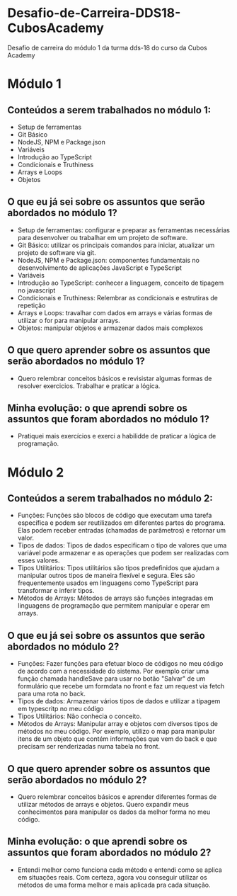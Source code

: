 # Desafio-de-Carreira-DDS18-CubosAcademy
Desafio de carreira do módulo 1 da turma dds-18 do curso da Cubos Academy

# Módulo 1 

## Conteúdos a serem trabalhados no módulo 1:
- Setup de ferramentas
- Git Básico
- NodeJS, NPM e Package.json
- Variáveis
- Introdução ao TypeScript
- Condicionais e Truthiness
- Arrays e Loops
- Objetos
  
## O que eu já sei sobre os assuntos que serão abordados no módulo 1?
- Setup de ferramentas: configurar e preparar as ferramentas necessárias para desenvolver ou trabalhar em um projeto de software.
- Git Básico: utilizar os principais comandos para iniciar, atualizar um projeto de software via git.
- NodeJS, NPM e Package.json: componentes fundamentais no desenvolvimento de aplicações JavaScript e TypeScript
- Variáveis
- Introdução ao TypeScript: conhecer a linguagem, conceito de tipagem no javascript
- Condicionais e Truthiness: Relembrar as condicionais e estrutiras de repetição
- Arrays e Loops: travalhar com dados em arrays e várias formas de utilizar o for para manipular arrays.
- Objetos: manipular objetos e armazenar dados mais complexos
  
## O que quero aprender sobre os assuntos que serão abordados no módulo 1?
- Quero relembrar conceitos básicos e revisistar algumas formas de resolver exercicios. Trabalhar e praticar a lógica. 

## Minha evolução: o que aprendi sobre os assuntos que foram abordados no módulo 1?
- Pratiquei mais exercícios e exerci a habilidde de praticar a lógica de programação.

# Módulo 2

## Conteúdos a serem trabalhados no módulo 2:
- Funções: Funções são blocos de código que executam uma tarefa específica e podem ser reutilizados em diferentes partes do programa. Elas podem receber entradas (chamadas de parâmetros) e retornar um valor.
- Tipos de dados: Tipos de dados especificam o tipo de valores que uma variável pode armazenar e as operações que podem ser realizadas com esses valores.
- Tipos Utilitários: Tipos utilitários são tipos predefinidos que ajudam a manipular outros tipos de maneira flexível e segura. Eles são frequentemente usados em linguagens como TypeScript para transformar e inferir tipos.
- Métodos de Arrays: Métodos de arrays são funções integradas em linguagens de programação que permitem manipular e operar em arrays.
  
## O que eu já sei sobre os assuntos que serão abordados no módulo 2?
- Funções: Fazer funções para efetuar bloco de códigos no meu código de acordo com a necessidade do sistema. Por exemplo criar uma função chamada handleSave para usar no botão "Salvar" de um formulário que recebe um formdata no front e faz um request via fetch para uma rota no back. 
- Tipos de dados:  Armazenar vários tipos de dados e utilizar a tipagem em typescritp no meu código
- Tipos Utilitários: Não conhecia o conceito.
- Métodos de Arrays: Manipular array e objetos com diversos tipos de métodos no meu código. Por exemplo, utilizo o map para manipular itens de um objeto que contém informações que vem do back e que precisam ser renderizadas numa tabela no front.
  
## O que quero aprender sobre os assuntos que serão abordados no módulo 2?
- Quero relembrar conceitos básicos e aprender diferentes formas de utilizar métodos de arrays e objetos. Quero expandir meus conhecimentos para manipular os dados da melhor forma no meu código.

## Minha evolução: o que aprendi sobre os assuntos que foram abordados no módulo 2?
- Entendi melhor como funciona cada método e entendi como se aplica em situações reais. Com certeza, agora vou conseguir utilizar os métodos de uma forma melhor e mais aplicada pra cada situação.
